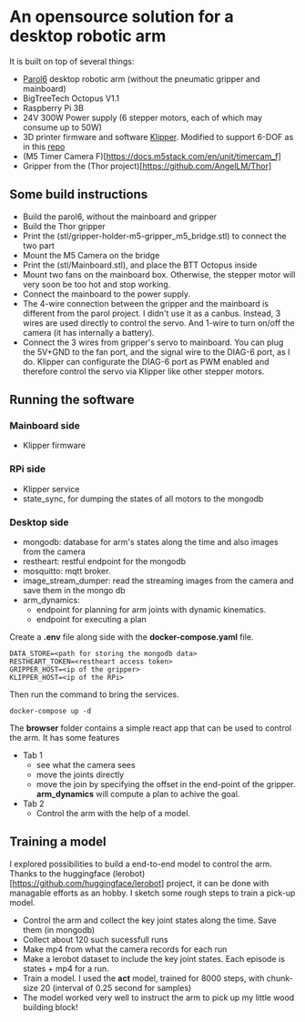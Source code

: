 # An opensource solution for a desktop robotic arm

It is built on top of several things:
- [Parol6](https://github.com/PCrnjak/PAROL6-Desktop-robot-arm) desktop robotic arm (without the pneumatic gripper and mainboard)
- BigTreeTech Octopus V1.1
- Raspberry Pi 3B
- 24V 300W Power supply (6 stepper motors, each of which may consume up to 50W)
- 3D printer firmware and software [Klipper](https://www.klipper3d.org/). Modified to support 6-DOF as in this [repo](https://github.com/pierric/klipper/)
- (M5 Timer Camera F)[https://docs.m5stack.com/en/unit/timercam_f]
- Gripper from the (Thor project)[https://github.com/AngelLM/Thor]

## Some build instructions
- Build the parol6, without the mainboard and gripper
- Build the Thor gripper
- Print the (stl/gripper-holder-m5-gripper_m5_bridge.stl) to connect the two part
- Mount the M5 Camera on the bridge
- Print the (stl/Mainboard.stl), and place the BTT Octopus inside
- Mount two fans on the mainboard box. Otherwise, the stepper motor will very soon be too hot and stop working.
- Connect the mainboard to the power supply.
- The 4-wire connection between the gripper and the mainboard is different from the parol project. I didn't use it as a canbus. Instead, 3 wires are
  used directly to control the servo. And 1-wire to turn on/off the camera (it has internally a battery).
- Connect the 3 wires from gripper's servo to mainboard. You can plug the 5V+GND to the fan port, and the signal wire to the DIAG-6 port, as I do.
  Klipper can configurate the DIAG-6 port as PWM enabled and therefore control the servo via Klipper like other stepper motors.

## Running the software

### Mainboard side
- Klipper firmware

### RPi side
- Klipper service
- state_sync, for dumping the states of all motors to the mongodb

### Desktop side
- mongodb: database for arm's states along the time and also images from the camera
- restheart: restful endpoint for the mongodb
- mosquitto: mqtt broker.
- image_stream_dumper: read the streaming images from the camera and save them in the mongo db
- arm_dynamics:
  - endpoint for planning for arm joints with dynamic kinematics.
  - endpoint for executing a plan

Create a **.env** file along side with the **docker-compose.yaml** file.
```
DATA_STORE=<path for storing the mongodb data>
RESTHEART_TOKEN=<restheart access token>
GRIPPER_HOST=<ip of the gripper>
KLIPPER_HOST=<ip of the RPi>
```
Then run the command to bring the services.
```
docker-compose up -d
```

The **browser** folder contains a simple react app that can be used to control the arm. It has some features
- Tab 1
  - see what the camera sees
  - move the joints directly
  - move the join by specifying the offset in the end-point of the gripper. **arm_dynamics** will compute a plan
    to achive the goal.
- Tab 2
  - Control the arm with the help of a model.
 
## Training a model

I explored possibilities to build a end-to-end model to control the arm. Thanks to the huggingface (lerobot)[https://github.com/huggingface/lerobot]
project, it can be done with managable efforts as an hobby. I sketch some rough steps to train a pick-up model.

- Control the arm and collect the key joint states along the time. Save them (in mongodb)
- Collect about 120 such sucessfull runs
- Make mp4 from what the camera records for each run
- Make a lerobot dataset to include the key joint states. Each episode is states + mp4 for a run.
- Train a model. I used the **act** model, trained for 8000 steps, with chunk-size 20 (interval of 0.25 second for samples)
- The model worked very well to instruct the arm to pick up my little wood building block!

